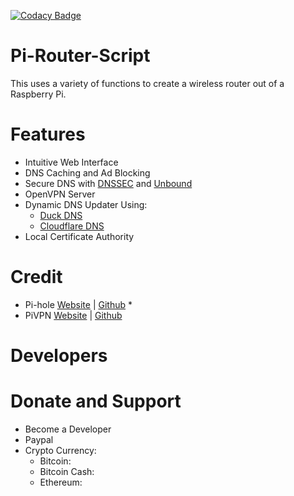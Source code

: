 [![Codacy Badge](https://api.codacy.com/project/badge/Grade/ca5595a5b30e448aadb3f6206024742f)](https://www.codacy.com/project/Pi-Router/Pi-Router-Script/dashboard?utm_source=github.com&amp;utm_medium=referral&amp;utm_content=Pi-Router/Pi-Router-Script&amp;utm_campaign=Badge_Grade_Dashboard)
# Pi-Router-Script
This uses a variety of functions to create a wireless router out of a Raspberry Pi.

# Features
* Intuitive Web Interface
* DNS Caching and Ad Blocking
* Secure DNS with [DNSSEC](https://en.wikipedia.org/wiki/Domain_Name_System_Security_Extensions) and [Unbound](https://nlnetlabs.nl/projects/unbound/about/)
* OpenVPN Server
* Dynamic DNS Updater Using:
  * [Duck DNS](https://www.duckdns.org/)
  * [Cloudflare DNS](https://www.cloudflare.com/dns/)
* Local Certificate Authority

# Credit
* Pi-hole [Website](https://pi-hole.net) | [Github](https://github.com/pi-hole) *
* PiVPN [Website](http://www.pivpn.io) | [Github](https://github.com/pivpn)

# Developers

# Donate and Support
* Become a Developer
* Paypal
* Crypto Currency:
  * Bitcoin:
  * Bitcoin Cash:
  * Ethereum: 

